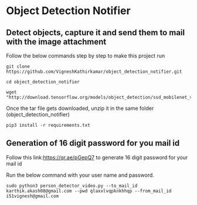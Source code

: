 # Object Detection Notifier
## **Detect objects, capture it and send them to mail with the image attachment**

Follow the below commands step by step to make this project run

```
git clone https://github.com/VigneshKathirkamar/object_detection_notifier.git

cd object_detection_notifier

wget "http://download.tensorflow.org/models/object_detection/ssd_mobilenet_v2_coco_2018_03_29.tar.gz"
```
Once the tar file gets downloaded, unzip it in the same folder (object_detection_notifier)

```
pip3 install -r requirements.txt
```
## Generation of 16 digit password for you mail id
Follow this link:https://qr.ae/pGepQ7 to generate 16 digit password for your mail id

Run the below command with your user name and password.

```sudo python3 person_detector_video.py --to_mail_id karthik.akash08@gmail.com --pwd qlaxxlvqpknkhhqp --from_mail_id i51vignesh@gmail.com```
